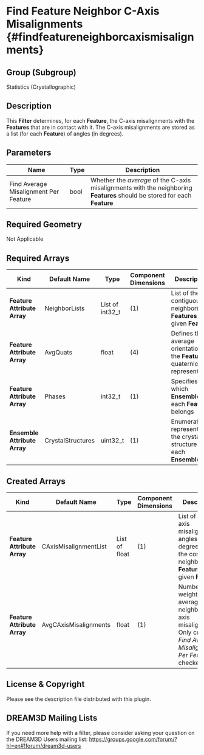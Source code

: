 Find Feature Neighbor C-Axis Misalignments {#findfeatureneighborcaxismisalignments}
==========

## Group (Subgroup) ##
Statistics (Crystallographic)

## Description ##
This **Filter** determines, for each **Feature**, the C-axis misalignments with the **Features** that are in contact with it.  The C-axis misalignments are stored as a list (for each **Feature**) of angles (in degrees).

## Parameters ##
| Name | Type | Description |
|------|------| ----------- |
|Find Average Misalignment Per Feature | bool | Whether the *average* of the C-axis misalignments with the neighboring **Features** should be stored for each **Feature** |

## Required Geometry ##
Not Applicable

## Required Arrays ##
| Kind | Default Name | Type | Component Dimensions | Description |
|------|--------------|-------------|---------|-----|
| **Feature Attribute Array** | NeighborLists | List of int32_t | (1) | List of the contiguous neighboring **Features** for a given **Feature** |
| **Feature Attribute Array** | AvgQuats | float | (4) | Defines the average orientation of the **Feature** in quaternion representation |
| **Feature Attribute Array** | Phases | int32_t | (1) | Specifies to which **Ensemble** each **Feature** belongs |
| **Ensemble Attribute Array** | CrystalStructures | uint32_t | (1) | Enumeration representing the crystal structure for each **Ensemble** |

## Created Arrays ##
| Kind | Default Name | Type | Component Dimensions | Description |
|------|--------------|-------------|---------|-----|
| **Feature Attribute Array** | CAxisMisalignmentList | List of float | (1) | List of the C-axis misalignment angles (in degrees) with the contiguous neighboring **Features** for a given **Feature** |
| **Feature Attribute Array** | AvgCAxisMisalignments | float | (1) | Number weighted average of neighbor C-axis misalignments. Only created if _Find Average Misalignment Per Feature_ is checked |


## License & Copyright ##

Please see the description file distributed with this plugin.

## DREAM3D Mailing Lists ##

If you need more help with a filter, please consider asking your question on the DREAM3D Users mailing list:
https://groups.google.com/forum/?hl=en#!forum/dream3d-users


